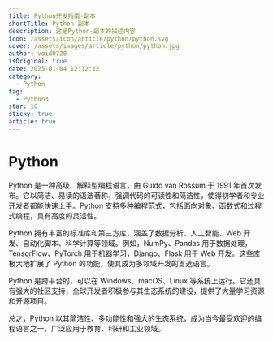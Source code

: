 ```yaml
---
title: Python开发指南-副本
shortTitle: Python-副本
description: 这是Python-副本的描述内容
icon: /assets/icon/article/python/python.svg
cover: /assets/images/article/python/python.jpg
author: void0720
isOriginal: true
date: 2025-01-04 12:12:12
category:
  - Python
tag:
  - Python3
star: 10
sticky: true
article: true
---
```

# Python
Python 是一种高级、解释型编程语言，由 Guido van Rossum 于 1991 年首次发布。它以简洁、易读的语法著称，强调代码的可读性和简洁性，使得初学者和专业开发者都能快速上手。Python 支持多种编程范式，包括面向对象、函数式和过程式编程，具有高度的灵活性。

Python 拥有丰富的标准库和第三方库，涵盖了数据分析、人工智能、Web 开发、自动化脚本、科学计算等领域。例如，NumPy、Pandas 用于数据处理，TensorFlow、PyTorch 用于机器学习，Django、Flask 用于 Web 开发。这些库极大地扩展了 Python 的功能，使其成为多领域开发的首选语言。

Python 是跨平台的，可以在 Windows、macOS、Linux 等系统上运行。它还具有强大的社区支持，全球开发者积极参与其生态系统的建设，提供了大量学习资源和开源项目。

总之，Python 以其简洁性、多功能性和强大的生态系统，成为当今最受欢迎的编程语言之一，广泛应用于教育、科研和工业领域。